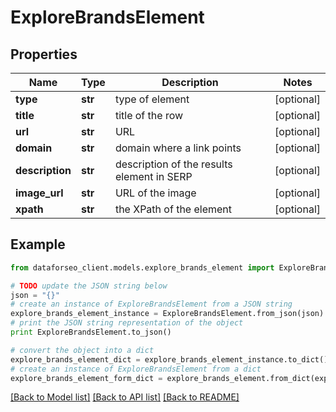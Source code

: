 # ExploreBrandsElement


## Properties

Name | Type | Description | Notes
------------ | ------------- | ------------- | -------------
**type** | **str** | type of element | [optional] 
**title** | **str** | title of the row | [optional] 
**url** | **str** | URL | [optional] 
**domain** | **str** | domain where a link points | [optional] 
**description** | **str** | description of the results element in SERP | [optional] 
**image_url** | **str** | URL of the image | [optional] 
**xpath** | **str** | the XPath of the element | [optional] 

## Example

```python
from dataforseo_client.models.explore_brands_element import ExploreBrandsElement

# TODO update the JSON string below
json = "{}"
# create an instance of ExploreBrandsElement from a JSON string
explore_brands_element_instance = ExploreBrandsElement.from_json(json)
# print the JSON string representation of the object
print ExploreBrandsElement.to_json()

# convert the object into a dict
explore_brands_element_dict = explore_brands_element_instance.to_dict()
# create an instance of ExploreBrandsElement from a dict
explore_brands_element_form_dict = explore_brands_element.from_dict(explore_brands_element_dict)
```
[[Back to Model list]](../README.md#documentation-for-models) [[Back to API list]](../README.md#documentation-for-api-endpoints) [[Back to README]](../README.md)


